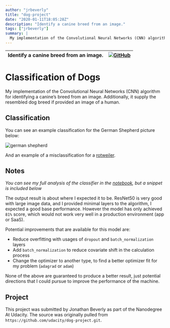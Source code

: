 ```yaml
---
author: "jrbeverly"
title: "dog-project"
date: "2020-01-11T18:05:28Z"
description: "Identify a canine breed from an image."
tags: ["jrbeverly"]
summary: |
  My implementation of the Convolutional Neural Networks (CNN) algorithm for identifying a canine’s breed from an image. Additionally, it supply the resembled dog breed if provided an image of a human.
---
```


| Identify a canine breed from an image. | [![GitHub](https://img.shields.io/badge/GitHub-%23121011.svg?logo=github&logoColor=white)](https://github.com/jrbeverly/dog-project) |
| :-------- | -------: |


# Classification of Dogs

My implementation of the Convolutional Neural Networks (CNN) algorithm for identifying a canine’s breed from an image. Additionally, it supply the resembled dog breed if provided an image of a human.

## Classification

You can see an example classification for the German Shepherd picture below:

![german shepherd](./docs/screenshots/german-shepherd.png "German Shepherd")

And an example of a misclassification for a [rotweiler](docs/screenshots/rotweiler.png).

## Notes

_You can see my full analysis of the classifier in the [notebook](notebook.ipynb), but a snippet is included below_

The output result is about where I expected it to be. ResNet50 is very good with large image data, and I provided minimal layers to the algorithm, I expected a good base performance. However the model has only achieved `81%` score, which would not work very well in a production environment (app or SaaS).

Potential improvements that are available for this model are:

- Reduce overfitting with usages of `dropout` and `batch_normalization` layers
- Add `batch_normalization` to reduce covariate shift in the calculation process
- Change the optimizer to another type, to find a better optimizer fit for my problem (`adagrad` or `adam`)

None of the above are guaranteed to produce a better result, just potential directions that I could pursue to improve the performance of the machine.

## Project

This project was submitted by Jonathan Beverly as part of the Nanodegree At Udacity. The source was originally pulled from `https://github.com/udacity/dog-project.git`.
